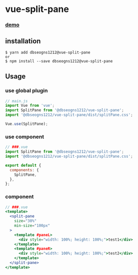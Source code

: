 # vue-split-pane

### [demo](https://ketaro01.github.io/vue-split-pane/)

## installation
``` shell script
$ yarn add dbseogns1212@vue-split-pane
or
$ npm install --save dbseogns1212@vue-split-pane
```

## Usage
### use global plugin
```jsx
// main.js
import Vue from 'vue';
import SplitPane from '@dbseogns1212/vue-split-pane';
import '@dbseogns1212/vue-split-pane/dist/splitPane.css';

Vue.use(SplitPane);
```

### use component
```jsx
// ###.vue
import SplitPane from '@dbseogns1212/vue-split-pane';
import '@dbseogns1212/vue-split-pane/dist/splitPane.css';

export default {
  components: {
    SplitPane,
  },
};
```

### component
```jsx
// ###.vue
<template>
  <split-pane
    size="30%"
    min-size="100px"
  >
    <template #paneL>
      <div style="width: 100%; height: 100%;">test1</div>
    </template>
    <template #paneR>
      <div style="width: 100%; height: 100%;">test2</div>
    </template>
  </split-pane>
</template>
```
